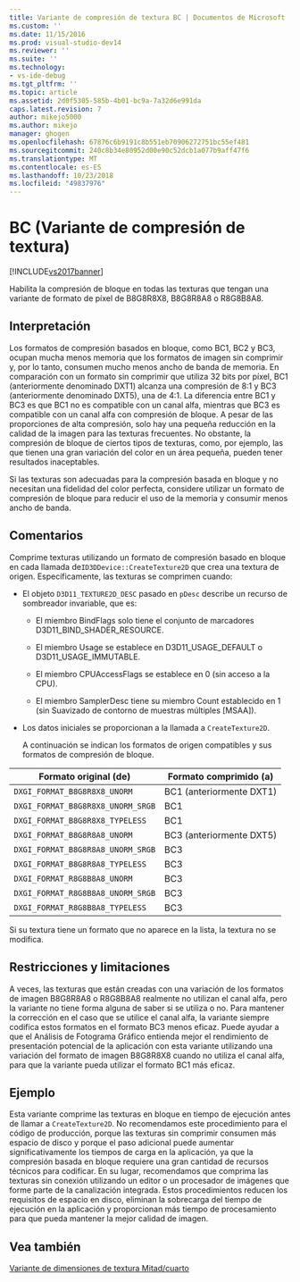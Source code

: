```yaml
---
title: Variante de compresión de textura BC | Documentos de Microsoft
ms.custom: ''
ms.date: 11/15/2016
ms.prod: visual-studio-dev14
ms.reviewer: ''
ms.suite: ''
ms.technology:
- vs-ide-debug
ms.tgt_pltfrm: ''
ms.topic: article
ms.assetid: 2d0f5305-585b-4b01-bc9a-7a32d6e991da
caps.latest.revision: 7
author: mikejo5000
ms.author: mikejo
manager: ghogen
ms.openlocfilehash: 67876c6b9191c8b551eb70906272751bc55ef481
ms.sourcegitcommit: 240c8b34e80952d00e90c52dcb1a077b9aff47f6
ms.translationtype: MT
ms.contentlocale: es-ES
ms.lasthandoff: 10/23/2018
ms.locfileid: "49837976"
---
```

# <a name="bc-texture-compression-variant"></a>BC (Variante de compresión de textura)
[!INCLUDE[vs2017banner](../includes/vs2017banner.md)]

Habilita la compresión de bloque en todas las texturas que tengan una variante de formato de píxel de B8G8R8X8, B8G8R8A8 o R8G8B8A8.   
  
## <a name="interpretation"></a>Interpretación  
 Los formatos de compresión basados en bloque, como BC1, BC2 y BC3, ocupan mucha menos memoria que los formatos de imagen sin comprimir y, por lo tanto, consumen mucho menos ancho de banda de memoria. En comparación con un formato sin comprimir que utiliza 32 bits por píxel, BC1 (anteriormente denominado DXT1) alcanza una compresión de 8:1 y BC3 (anteriormente denominado DXT5), una de 4:1. La diferencia entre BC1 y BC3 es que BC1 no es compatible con un canal alfa, mientras que BC3 es compatible con un canal alfa con compresión de bloque. A pesar de las proporciones de alta compresión, solo hay una pequeña reducción en la calidad de la imagen para las texturas frecuentes. No obstante, la compresión de bloque de ciertos tipos de texturas, como, por ejemplo, las que tienen una gran variación del color en un área pequeña, pueden tener resultados inaceptables.  
  
 Si las texturas son adecuadas para la compresión basada en bloque y no necesitan una fidelidad del color perfecta, considere utilizar un formato de compresión de bloque para reducir el uso de la memoria y consumir menos ancho de banda.  
  
## <a name="remarks"></a>Comentarios  
 Comprime texturas utilizando un formato de compresión basado en bloque en cada llamada de`ID3DDevice::CreateTexture2D` que crea una textura de origen. Específicamente, las texturas se comprimen cuando:  
  
- El objeto `D3D11_TEXTURE2D_DESC` pasado en `pDesc` describe un recurso de sombreador invariable, que es:  
  
  -   El miembro BindFlags solo tiene el conjunto de marcadores D3D11_BIND_SHADER_RESOURCE.  
  
  -   El miembro Usage se establece en D3D11_USAGE_DEFAULT o D3D11_USAGE_IMMUTABLE.  
  
  -   El miembro CPUAccessFlags se establece en 0 (sin acceso a la CPU).  
  
  -   El miembro SamplerDesc tiene su miembro Count establecido en 1 (sin Suavizado de contorno de muestras múltiples [MSAA]).  
  
- Los datos iniciales se proporcionan a la llamada a `CreateTexture2D`.  
  
  A continuación se indican los formatos de origen compatibles y sus formatos de compresión de bloque.  
  
|Formato original (de)|Formato comprimido (a)|  
|------------------------------|------------------------------|  
|`DXGI_FORMAT_B8G8R8X8_UNORM`|BC1 (anteriormente DXT1)|  
|`DXGI_FORMAT_B8G8R8X8_UNORM_SRGB`|BC1|  
|`DXGI_FORMAT_B8G8R8X8_TYPELESS`|BC1|  
|`DXGI_FORMAT_B8G8R8A8_UNORM`|BC3 (anteriormente DXT5)|  
|`DXGI_FORMAT_B8G8R8A8_UNORM_SRGB`|BC3|  
|`DXGI_FORMAT_B8G8R8A8_TYPELESS`|BC3|  
|`DXGI_FORMAT_R8G8B8A8_UNORM`|BC3|  
|`DXGI_FORMAT_R8G8B8A8_UNORM_SRGB`|BC3|  
|`DXGI_FORMAT_R8G8B8A8_TYPELESS`|BC3|  
  
 Si su textura tiene un formato que no aparece en la lista, la textura no se modifica.  
  
## <a name="restrictions-and-limitations"></a>Restricciones y limitaciones  
 A veces, las texturas que están creadas con una variación de los formatos de imagen B8G8R8A8 o R8G8B8A8 realmente no utilizan el canal alfa, pero la variante no tiene forma alguna de saber si se utiliza o no. Para mantener la corrección en el caso que se utilice el canal alfa, la variante siempre codifica estos formatos en el formato BC3 menos eficaz. Puede ayudar a que el Análisis de Fotograma Gráfico entienda mejor el rendimiento de presentación potencial de la aplicación con esta variante utilizando una variación del formato de imagen B8G8R8X8 cuando no utiliza el canal alfa, para que la variante pueda utilizar el formato BC1 más eficaz.  
  
## <a name="example"></a>Ejemplo  
 Esta variante comprime las texturas en bloque en tiempo de ejecución antes de llamar a `CreateTexture2D`. No recomendamos este procedimiento para el código de producción, porque las texturas sin comprimir consumen más espacio de disco y porque el paso adicional puede aumentar significativamente los tiempos de carga en la aplicación, ya que la compresión basada en bloque requiere una gran cantidad de recursos técnicos para codificar. En su lugar, recomendamos que comprima las texturas sin conexión utilizando un editor o un procesador de imágenes que forme parte de la canalización integrada. Estos procedimientos reducen los requisitos de espacio en disco, eliminan la sobrecarga del tiempo de ejecución en la aplicación y proporcionan más tiempo de procesamiento para que pueda mantener la mejor calidad de imagen.  
  
## <a name="see-also"></a>Vea también  
 [Variante de dimensiones de textura Mitad/cuarto](../debugger/half-quarter-texture-dimensions-variant.md)



